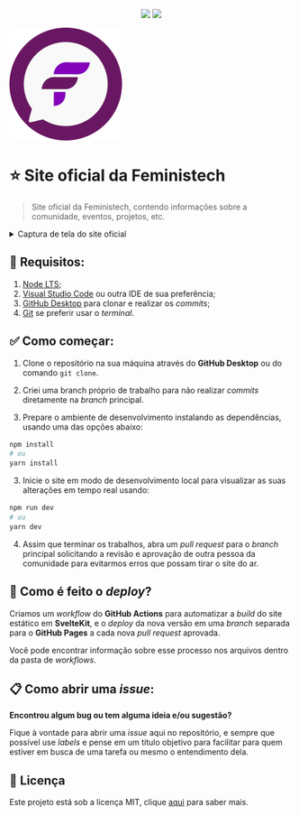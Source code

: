 <p align="center">
    <img src="https://shields.io/badge/svelte-kit-ff3e00?logo=svelte&style=for-the-badge">
    <img src="https://img.shields.io/github/license/feministech/site-oficial?style=for-the-badge">
</p>

![logo da Feministech](logo.png)

# ⭐ Site oficial da Feministech

> Site oficial da Feministech, contendo informações sobre a comunidade, eventos, projetos, etc.

<details>
    <summary>Captura de tela do site oficial</summary>
    <img src="screenshot.jpeg">
</details>

## 🔎 Requisitos:

1. [Node LTS](https://nodejs.org/en/);
2. [Visual Studio Code](https://code.visualstudio.com/) ou outra IDE de sua preferência;
3. [GitHub Desktop](https://desktop.github.com/) para clonar e realizar os _commits_;
4. [Git](https://git-scm.com/) se preferir usar o _terminal_.

## ✅ Como começar:

1. Clone o repositório na sua máquina através do **GitHub Desktop** ou do comando `git clone`.

2. Criei uma branch próprio de trabalho para não realizar _commits_ diretamente na _branch_ principal.

3. Prepare o ambiente de desenvolvimento instalando as dependências, usando uma das opções abaixo:

```sh
npm install
# ou
yarn install
```

3. Inicie o site em modo de desenvolvimento local para visualizar as suas alterações em tempo real usando:

```sh
npm run dev
# ou
yarn dev
```

4. Assim que terminar os trabalhos, abra um _pull request_ para o _branch_ principal solicitando a revisão e aprovação de outra pessoa da comunidade para evitarmos erros que possam tirar o site do ar.

## 🚀 Como é feito o _deploy_?

Criamos um _workflow_ do **GitHub Actions** para automatizar a _build_ do site estático em **SvelteKit**, e o _deploy_ da nova versão em uma _branch_ separada para o **GitHub Pages** a cada nova _pull request_ aprovada.

Você pode encontrar informação sobre esse processo nos arquivos dentro da pasta de _workflows_.

## 📋 Como abrir uma _issue_:

**Encontrou algum bug ou tem alguma ideia e/ou sugestão?**

Fique à vontade para abrir uma _issue_ aqui no repositório, e sempre que possível use _labels_ e pense em um título objetivo para facilitar para quem estiver em busca de uma tarefa ou mesmo o entendimento dela.

## 📜 Licença

Este projeto está sob a licença MIT, clique [aqui](LICENSE.md) para saber mais.
